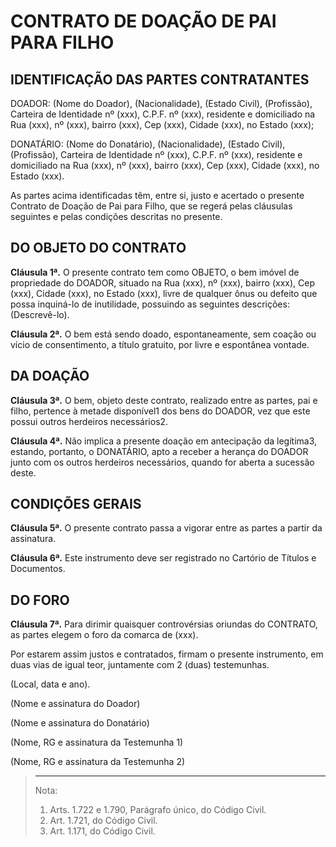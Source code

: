 # CONTRATO DE DOAÇÃO DE PAI PARA FILHO

## IDENTIFICAÇÃO DAS PARTES CONTRATANTES

DOADOR: (Nome do Doador), (Nacionalidade), (Estado Civil), (Profissão), Carteira de Identidade nº (xxx), C.P.F. nº (xxx), residente e domiciliado na Rua (xxx), nº (xxx), bairro (xxx), Cep (xxx), Cidade (xxx), no Estado (xxx);

DONATÁRIO: (Nome do Donatário), (Nacionalidade), (Estado Civil), (Profissão), Carteira de Identidade nº (xxx), C.P.F. nº (xxx), residente e domiciliado na Rua (xxx), nº (xxx), bairro (xxx), Cep (xxx), Cidade (xxx), no Estado (xxx).

As partes acima identificadas têm, entre si, justo e acertado o presente Contrato de Doação de Pai para Filho, que se regerá pelas cláusulas seguintes e pelas condições descritas no presente.

## DO OBJETO DO CONTRATO

**Cláusula 1ª.** O presente contrato tem como OBJETO, o bem imóvel de propriedade do DOADOR, situado na Rua (xxx), nº (xxx), bairro (xxx), Cep (xxx), Cidade (xxx), no Estado (xxx), livre de qualquer ônus ou defeito que possa inquiná-lo de inutilidade, possuindo as seguintes descrições: (Descrevê-lo).

**Cláusula 2ª.** O bem está sendo doado, espontaneamente, sem coação ou vício de consentimento, a título gratuito, por livre e espontânea vontade.

## DA DOAÇÃO

**Cláusula 3ª.** O bem, objeto deste contrato, realizado entre as partes, pai e filho, pertence à metade disponível1 dos bens do DOADOR, vez que este possui outros herdeiros necessários2.

**Cláusula 4ª.** Não implica a presente doação em antecipação da legítima3, estando, portanto, o DONATÁRIO, apto a receber a herança do DOADOR junto com os outros herdeiros necessários, quando for aberta a sucessão deste.

## CONDIÇÕES GERAIS

**Cláusula 5ª.** O presente contrato passa a vigorar entre as partes a partir da assinatura.

**Cláusula 6ª.** Este instrumento deve ser registrado no Cartório de Títulos e Documentos.

## DO FORO

**Cláusula 7ª.** Para dirimir quaisquer controvérsias oriundas do CONTRATO, as partes elegem o foro da comarca de (xxx).

Por estarem assim justos e contratados, firmam o presente instrumento, em duas vias de igual teor, juntamente com 2 (duas) testemunhas.

(Local, data e ano).

(Nome e assinatura do Doador)

(Nome e assinatura do Donatário)

(Nome, RG e assinatura da Testemunha 1)

(Nome, RG e assinatura da Testemunha 2)

> ________
> Nota:
> 1. Arts. 1.722 e 1.790, Parágrafo único, do Código Civil.
> 2. Art. 1.721, do Código Civil.
> 3. Art. 1.171, do Código Civil.
